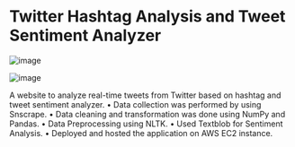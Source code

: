 # Twitter Hashtag Analysis and Tweet Sentiment Analyzer

![image](https://user-images.githubusercontent.com/98437584/212528246-e680e541-2339-4f68-85ab-a3aa9b0ee3ed.png)

![image](https://user-images.githubusercontent.com/98437584/212528255-b502fe2c-da4a-42dd-ba49-29362ef63745.png)

A website to analyze real-time tweets from Twitter based on hashtag and tweet sentiment analyzer.
• Data collection was performed by using Snscrape.
• Data cleaning and transformation was done using NumPy and Pandas.
• Data Preprocessing using NLTK.
• Used Textblob for Sentiment Analysis.
• Deployed and hosted the application on AWS EC2 instance.
